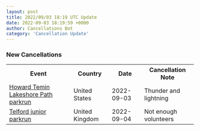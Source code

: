 ```yaml
---
layout: post
title: 2022/09/03 18:19 UTC Update
date: 2022-09-03 18:19:59 +0000
author: Cancellations Bot
category: 'Cancellation Update'
---
```


<h3>New Cancellations</h3>
<div class='hscrollable'>
<table style='width: 100%'>
    <tr>
        <th>Event</th>
        <th>Country</th>
        <th>Date</th>
        <th>Cancellation Note</th>
    </tr>
    <tr>
        <td><a href="https://www.parkrun.us/howardteminlakeshorepath">Howard Temin Lakeshore Path parkrun</a></td>
        <td>United States</td>
        <td>2022-09-03</td>
        <td>Thunder and lightning</td>
    </tr>
    <tr>
        <td><a href="https://www.parkrun.org.uk/telford-juniors">Telford junior parkrun</a></td>
        <td>United Kingdom</td>
        <td>2022-09-04</td>
        <td>Not enough volunteers</td>
    </tr>
</table>
</div>
